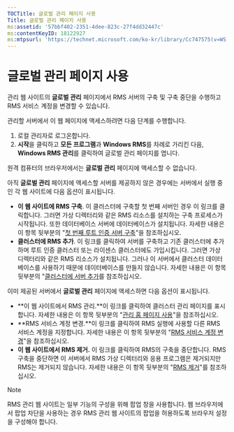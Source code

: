 ```yaml
---
TOCTitle: 글로벌 관리 페이지 사용
Title: 글로벌 관리 페이지 사용
ms:assetid: '57bbf402-2351-4dee-823c-27f4dd32447c'
ms:contentKeyID: 18122927
ms:mtpsurl: 'https://technet.microsoft.com/ko-kr/library/Cc747575(v=WS.10)'
---
```


글로벌 관리 페이지 사용
=======================

관리 웹 사이트의 **글로벌 관리** 페이지에서 RMS 서버의 구축 및 구축 중단을 수행하고 RMS 서비스 계정을 변경할 수 있습니다.

관리할 서버에서 이 웹 페이지에 액세스하려면 다음 단계를 수행합니다.

1.  로컬 관리자로 로그온합니다.
2.  **시작**을 클릭하고 **모든 프로그램**과 **Windows RMS**를 차례로 가리킨 다음, **Windows RMS 관리**를 클릭하여 글로벌 관리 페이지를 엽니다.

원격 컴퓨터의 브라우저에서는 **글로벌 관리** 페이지에 액세스할 수 없습니다.

아직 **글로벌 관리** 페이지에 액세스할 서버를 제공하지 않은 경우에는 서버에서 실행 중인 각 웹 사이트에 다음 옵션이 표시됩니다.

-   **이 웹 사이트에 RMS 구축**. 이 클러스터에 구축할 첫 번째 서버인 경우 이 링크를 클릭합니다. 그러면 가상 디렉터리와 같은 RMS 리소스를 설치하는 구축 프로세스가 시작됩니다. 또한 데이터베이스 서버에 데이터베이스가 설치됩니다. 자세한 내용은 이 항목 뒷부분의 "[첫 번째 루트 인증 서버 구축](https://technet.microsoft.com/debc42f3-74ff-4c99-b7a4-4921fccdabc2)"을 참조하십시오.
-   **클러스터에 RMS 추가**. 이 링크를 클릭하여 서버를 구축하고 기존 클러스터에 추가하며 루트 인증 클러스터 또는 라이센스 클러스터에도 가입시킵니다. 그러면 가상 디렉터리와 같은 RMS 리소스가 설치됩니다. 그러나 이 서버에서 클러스터 데이터베이스를 사용하기 때문에 데이터베이스를 만들지 않습니다. 자세한 내용은 이 항목 뒷부분의 "[클러스터에 서버 추가](https://technet.microsoft.com/db635238-5528-4bec-9cc6-8244e2b3d733)를 참조하십시오.

이미 제공된 서버에서 **글로벌 관리** 페이지에 액세스하면 다음 옵션이 표시됩니다.

-   **이 웹 사이트에서 RMS 관리.**이 링크를 클릭하여 클러스터 관리 페이지를 표시합니다. 자세한 내용은 이 항목 뒷부분의 "[관리 홈 페이지 사용](https://technet.microsoft.com/6c155977-bd0e-47d6-ac65-1746cddb505e)"을 참조하십시오.
-   **RMS 서비스 계정 변경.**이 링크를 클릭하여 RMS 실행에 사용할 다른 RMS 서비스 계정을 지정합니다. 자세한 내용은 이 항목 뒷부분의 "[RMS 서비스 계정 변경](https://technet.microsoft.com/f257d66d-b823-41e4-bcb7-7c90eb295238)"을 참조하십시오.
-   **이 웹 사이트에서 RMS 제거.** 이 링크를 클릭하여 RMS의 구축을 중단합니다. RMS 구축을 중단하면 이 서버에서 RMS 가상 디렉터리와 응용 프로그램은 제거되지만 RMS는 제거되지 않습니다. 자세한 내용은 이 항목 뒷부분의 "[RMS 제거](https://technet.microsoft.com/885e3b4f-ea32-466f-9f7f-d8440b0f7c28)"를 참조하십시오.

> [!NOTE]  
> RMS 관리 웹 사이트는 일부 기능의 구성을 위해 팝업 창을 사용합니다. 웹 브라우저에서 팝업 차단을 사용하는 경우 RMS 관리 웹 사이트의 팝업을 허용하도록 브라우저 설정을 구성해야 합니다.
